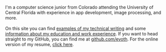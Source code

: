 I'm a computer science junior from Colorado attending the University of Central Florida with experience in app development, image processing, and more.
\
\
On this site you can find [examples of my technical writing](/portfolio) and some [information about my education and work experience](/about). If you want to head straight to my GitHub, you can find me at [github.com/evoth](https://github.com/evoth). For the online version of my resume, [click here](https://enc3241.ethanvoth.com/Ethan_Voth_Resume_Spring_2024.pdf).